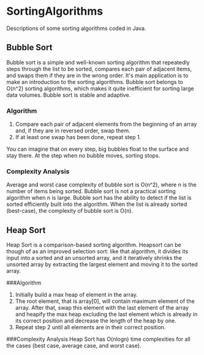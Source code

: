 # SortingAlgorithms
Descriptions of some sorting algorithms coded in Java.

## Bubble Sort
Bubble sort is a simple and well-known sorting algorithm that repeatedly steps through the list to be sorted, compares each pair of adjacent items, and swaps them if they are in the wrong order. It's main application is to make an introduction to the sorting algorithms.
Bubble sort belongs to O(n^2) sorting algorithms, which makes it quite inefficient for sorting large data volumes.
Bubble sort is stable and adaptive.
### Algorithm
1. Compare each pair of adjacent elements from the beginning of an array and, if they are in reversed order, swap them.
2. If at least one swap has been done, repeat step 1.

You can imagine that on every step, big bubbles float to the surface and stay there. At the step when no bubble moves, sorting stops.

### Complexity Analysis
Average and worst case complexity of bubble sort is O(n^2), where n is the number of items being sorted. Bubble sort is not a practical sorting algorithm when n is large. 
Bubble sort has the ability to detect if the list is sorted efficiently built into the algorithm. When the list is already sorted (best-case), the complexity of bubble sort is O(n).

## Heap Sort
Heap Sort is a comparison-based sorting algorithm. Heapsort can be though of as an improved selection sort: like that algorithm, it divides its input into a sorted and an unsorted array, and it iteratively shrinks the unsorted array by extracting the largest element and moving it to the sorted array.

###Algorithm
1. Initially build a max heap of element in the array.
2. The root element, that is array[0], will contain maximum element of the array. After that, swap this element with the last element of the array and heapify the max heap excluding the last element which is already in its correct position and decrease the length of the heap by one.
3. Repeat step 2 until all elements are in their correct position.

###Complexity Analysis
Heap Sort has O(nlogn) time complexities for all the cases (best case, average case, and worst case).
